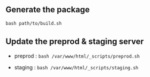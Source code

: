 ## Generate the package

`bash path/to/build.sh`

## Update the preprod & staging server

- preprod : `bash /var/www/html/_scripts/preprod.sh`

- staging : `bash /var/www/html/_scripts/staging.sh`
